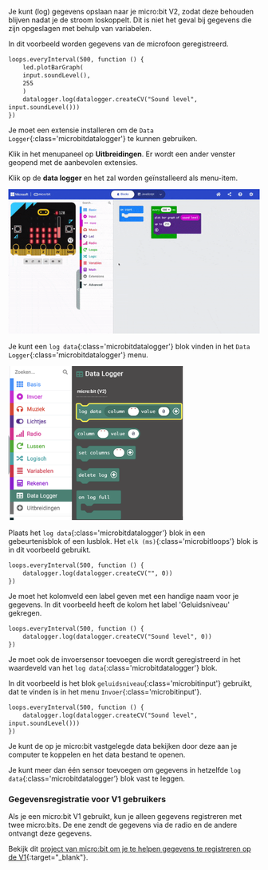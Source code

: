 Je kunt (log) gegevens opslaan naar je micro:bit V2, zodat deze behouden blijven nadat je de stroom loskoppelt. Dit is niet het geval bij gegevens die zijn opgeslagen met behulp van variabelen.

In dit voorbeeld worden gegevens van de microfoon geregistreerd.

```microbit
loops.everyInterval(500, function () {
    led.plotBarGraph(
    input.soundLevel(),
    255
    )
    datalogger.log(datalogger.createCV("Sound level", input.soundLevel()))
})
```

Je moet een extensie installeren om de `Data Logger`{:class='microbitdatalogger'} te kunnen gebruiken.

Klik in het menupaneel op **Uitbreidingen**. Er wordt een ander venster geopend met de aanbevolen extensies.

Klik op de **data logger** en het zal worden geïnstalleerd als menu-item.

![De data logger-extensie wordt geïnstalleerd door te klikken op het menu uitbreidingen en vervolgens op 'data logger'. Een nieuw blokmenu verschijnt met het label 'Data Logger'.](images/installing-datalogger.gif)

Je kunt een `log data`{:class='microbitdatalogger'} blok vinden in het `Data Logger`{:class='microbitdatalogger'} menu.

<img src="images/data-logger.png" alt="The Data Logger menu with the 'log data column...value' block highlighted." width="350"/>

Plaats het `log data`{:class='microbitdatalogger'} blok in een gebeurtenisblok of een lusblok. Het `elk (ms)`{:class='microbitloops'} blok is in dit voorbeeld gebruikt.

```microbit
loops.everyInterval(500, function () {
    datalogger.log(datalogger.createCV("", 0))
})
```

Je moet het kolomveld een label geven met een handige naam voor je gegevens. In dit voorbeeld heeft de kolom het label 'Geluidsniveau' gekregen.

```microbit
loops.everyInterval(500, function () {
    datalogger.log(datalogger.createCV("Sound level", 0))
})
```

Je moet ook de invoersensor toevoegen die wordt geregistreerd in het waardeveld van het `log data`{:class='microbitdatalogger'} blok.

In dit voorbeeld is het blok `geluidsniveau`{:class='microbitinput'} gebruikt, dat te vinden is in het menu `Invoer`{:class='microbitinput'}.

```microbit
loops.everyInterval(500, function () {
    datalogger.log(datalogger.createCV("Sound level", input.soundLevel()))
})
```

Je kunt de op je micro:bit vastgelegde data bekijken door deze aan je computer te koppelen en het data bestand te openen.

Je kunt meer dan één sensor toevoegen om gegevens in hetzelfde `log data`{:class='microbitdatalogger’} blok vast te leggen.

### Gegevensregistratie voor V1 gebruikers

Als je een micro:bit V1 gebruikt, kun je alleen gegevens registreren met twee micro:bits. De ene zendt de gegevens via de radio en de andere ontvangt deze gegevens.

Bekijk dit [project van micro:bit om je te helpen gegevens te registreren op de V1](https://microbit.org/projects/make-it-code-it/makecode-wireless-data-logger/#sensor-/-transmitter){:target="\_blank"}.

